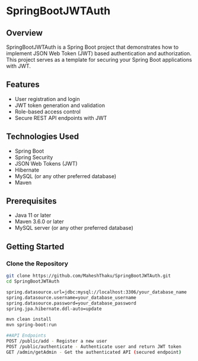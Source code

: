 # SpringBootJWTAuth

## Overview
SpringBootJWTAuth is a Spring Boot project that demonstrates how to implement JSON Web Token (JWT) based authentication and authorization. This project serves as a template for securing your Spring Boot applications with JWT.

## Features
- User registration and login
- JWT token generation and validation
- Role-based access control
- Secure REST API endpoints with JWT

## Technologies Used
- Spring Boot
- Spring Security
- JSON Web Tokens (JWT)
- Hibernate
- MySQL (or any other preferred database)
- Maven

## Prerequisites
- Java 11 or later
- Maven 3.6.0 or later
- MySQL server (or any other preferred database)

## Getting Started

### Clone the Repository
```bash
git clone https://github.com/MaheshThaku/SpringBootJWTAuth.git
cd SpringBootJWTAuth

spring.datasource.url=jdbc:mysql://localhost:3306/your_database_name
spring.datasource.username=your_database_username
spring.datasource.password=your_database_password
spring.jpa.hibernate.ddl-auto=update

mvn clean install
mvn spring-boot:run

##API Endpoints
POST /public/add - Register a new user
POST /public/authenticate - Authenticate user and return JWT token
GET /admin/getAdmin - Get the authenticated API (secured endpoint)
